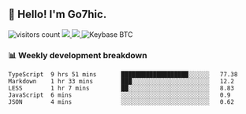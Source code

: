## 👋 Hello! I'm Go7hic.

 ![visitors count](https://visitors-by-url-pls-dont-use-this-in-your-repo.vercel.app/Go7hic-github-readme)
 <a href="https://twitter.com/Go7hic">
    <img src="https://img.shields.io/badge/-@Go7hic-1ca0f1?style=flat-square&labelColor=1ca0f1&logo=twitter&logoColor=white&link=https://twitter.com/Go7hic">
   <a/>
   <a href="mailto:gtfx0209@gmail.com">
    <img src="https://img.shields.io/badge/-gtfx0209@gmail.com-c14438?style=flat-square&logo=Gmail&logoColor=white&link=mailto:gtfx0209@gmail.com">
   <a/>
    ![Keybase BTC](https://img.shields.io/keybase/btc/Go7hic)
 <!--
🔭 I’m currently working
🌱 I’m currently learning
💬 Ask me about 
📫 How to reach me: 
⚡ Fun fact: 
-->
 <!--
![My Github Stats](https://github-readme-stats.vercel.app/api?username=Go7hic&show_icons=true&count_private=true)

-->

### 📊 Weekly development breakdown
<!--START_SECTION:waka-->
```text
TypeScript  9 hrs 51 mins       ███████████████████░░░░░░   77.38 
Markdown    1 hr 33 mins        ███░░░░░░░░░░░░░░░░░░░░░░   12.2 
LESS        1 hr 7 mins         ██░░░░░░░░░░░░░░░░░░░░░░░   8.83 
JavaScript  6 mins              ░░░░░░░░░░░░░░░░░░░░░░░░░   0.9 
JSON        4 mins              ░░░░░░░░░░░░░░░░░░░░░░░░░   0.62
```
<!--END_SECTION:waka-->

